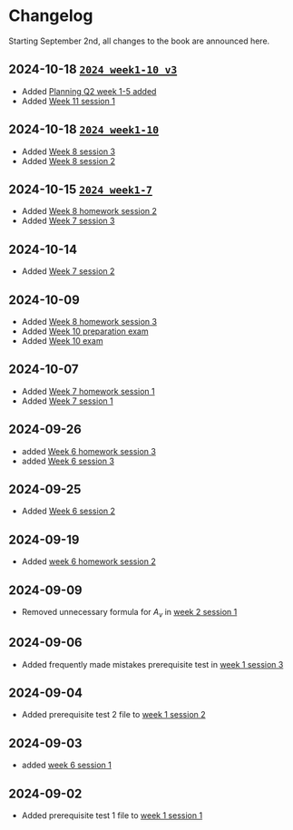 # Changelog

Starting September 2nd, all changes to the book are announced here.

## 2024-10-18 [`2024_week1-10_v3`](https://github.com/TeachBooks/bridging_mechanics/releases/tag/2024_week1-10_v3)
- Added [Planning Q2 week 1-5 added](schedule.md)
- Added [Week 11 session 1](week_11/session_1/intro.md)

## 2024-10-18 [`2024_week1-10`](https://github.com/TeachBooks/bridging_mechanics/releases/tag/2024_week1-10)
- Added [Week 8 session 3](week_8/session_3/intro.ipynb)
- Added [Week 8 session 2](week_8/session_2/intro.ipynb)

## 2024-10-15 [`2024_week1-7`](https://github.com/TeachBooks/bridging_mechanics/releases/tag/2024_week1-7)
- Added [Week 8 homework session 2](week_8/homework_2/intro.md)
- Added [Week 7 session 3](week_7/session_3/intro.ipynb)

## 2024-10-14
- Added [Week 7 session 2](week_7/session_2/intro.ipynb)

## 2024-10-09
- Added [Week 8 homework session 3](week_8/homework_3/intro.md)
- Added [Week 10 preparation exam](week_10/homework/intro.md)
- Added [Week 10 exam](week_10/session/intro.md)

## 2024-10-07
- Added [Week 7 homework session 1](week_7/homework_2/intro.md)
- Added [Week 7 session 1](week_7/session_1/intro.ipynb)

## 2024-09-26
- added [Week 6 homework session 3](week_6/homework_3/intro.md)
- added [Week 6 session 3](week_6/homework_3/intro.md)

## 2024-09-25
- Added [Week 6 session 2](week_6/session_2/intro.md)

## 2024-09-19
- Added [week 6 homework session 2](week_6/homework_2/intro.md)

## 2024-09-09
- Removed unnecessary formula for $A_v$ in [week 2 session 1](week_2/session_1/intro.ipynb)

## 2024-09-06
- Added frequently made mistakes prerequisite test in [week 1 session 3](week_1/session_3/FMM.md)

## 2024-09-04
- Added prerequisite test 2 file to [week 1 session 2](week_1/session_2/intro.md)

## 2024-09-03
- added [week 6 session 1](week_6/session_1/intro.ipynb)

## 2024-09-02
- Added prerequisite test 1 file to [week 1 session 1](week_1/session_1/intro.md)